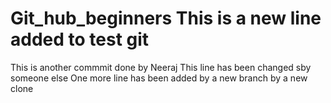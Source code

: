 # Git_hub_beginners This is a new line added to test git
This is another commmit done by Neeraj
This line has been changed sby someone else
One more line has been added by a new branch by a new clone


